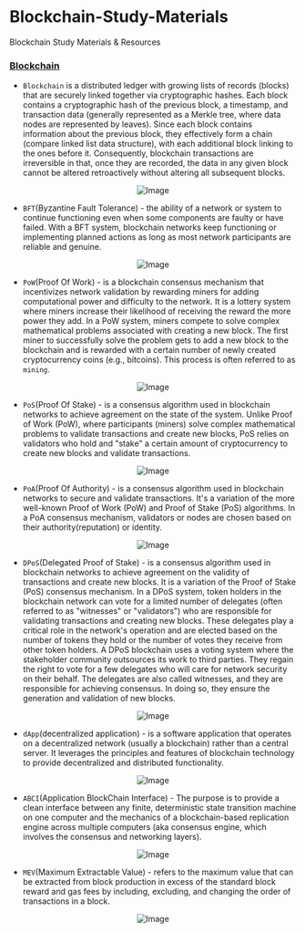 # Blockchain-Study-Materials
Blockchain Study Materials &amp; Resources

### [Blockchain](https://en.wikipedia.org/wiki/Blockchain)

- `Blockchain` is a distributed ledger with growing lists of records (blocks) that are securely linked together via cryptographic hashes. Each block contains a cryptographic hash of the previous block, a timestamp, and transaction data (generally represented as a Merkle tree, where data nodes are represented by leaves). Since each block contains information about the previous block, they effectively form a chain (compare linked list data structure), with each additional block linking to the ones before it. Consequently, blockchain transactions are irreversible in that, once they are recorded, the data in any given block cannot be altered retroactively without altering all subsequent blocks.

<p align="center">
  <img src="https://github.com/af4092/Blockchain-Study-Materials/assets/24220136/f4e302ac-94b8-46a2-8efb-8967309e3d71" alt="Image">
</p>

- `BFT`(Byzantine Fault Tolerance) - the ability of a network or system to continue functioning even when some components are faulty or have failed. With a BFT system, blockchain networks keep functioning or implementing planned actions as long as most network participants are reliable and genuine.

<p align="center">
  <img src="https://github.com/af4092/Blockchain-Study-Materials/assets/24220136/ecca685f-c48a-449b-b2a9-fef910c7d063" alt="Image">
</p>

- `PoW`(Proof Of Work) -  is a blockchain consensus mechanism that incentivizes network validation by rewarding miners for adding computational power and difficulty to the network. It is a lottery system where miners increase their likelihood of receiving the reward the more power they add. In a PoW system, miners compete to solve complex mathematical problems associated with creating a new block. The first miner to successfully solve the problem gets to add a new block to the blockchain and is rewarded with a certain number of newly created cryptocurrency coins (e.g., bitcoins). This process is often referred to as `mining`.

<p align="center">
  <img src="https://github.com/af4092/Blockchain-Study-Materials/assets/24220136/abe372f4-cf69-4554-89c0-636a7558d13f" alt="Image">
</p>

- `PoS`(Proof Of Stake) - is a consensus algorithm used in blockchain networks to achieve agreement on the state of the system. Unlike Proof of Work (PoW), where participants (miners) solve complex mathematical problems to validate transactions and create new blocks, PoS relies on validators who hold and "stake" a certain amount of cryptocurrency to create new blocks and validate transactions.

<p align="center">
  <img src="https://github.com/af4092/Blockchain-Study-Materials/assets/24220136/db363307-228c-4b82-af13-14ec7c9c287d" alt="Image">
</p>

- `PoA`(Proof Of Authority) - is a consensus algorithm used in blockchain networks to secure and validate transactions. It's a variation of the more well-known Proof of Work (PoW) and Proof of Stake (PoS) algorithms. In a PoA consensus mechanism, validators or nodes are chosen based on their authority(reputation) or identity.

<p align="center">
  <img src="https://github.com/af4092/Blockchain-Study-Materials/assets/24220136/a71d1758-59c0-4c64-8d1d-c2b9671d2226" alt="Image">
</p>

- `DPoS`(Delegated Proof of Stake) - is a consensus algorithm used in blockchain networks to achieve agreement on the validity of transactions and create new blocks. It is a variation of the Proof of Stake (PoS) consensus mechanism. In a DPoS system, token holders in the blockchain network can vote for a limited number of delegates (often referred to as "witnesses" or "validators") who are responsible for validating transactions and creating new blocks. These delegates play a critical role in the network's operation and are elected based on the number of tokens they hold or the number of votes they receive from other token holders. A DPoS blockchain uses a voting system where the stakeholder community outsources its work to third parties. They regain the right to vote for a few delegates who will care for network security on their behalf. The delegates are also called witnesses, and they are responsible for achieving consensus. In doing so, they ensure the generation and validation of new blocks.

<p align="center">
  <img src="https://github.com/af4092/Blockchain-Study-Materials/assets/24220136/ab08bb03-2341-495a-b486-b60be5da5c62" alt="Image">
</p>

- `dApp`(decentralized application) - is a software application that operates on a decentralized network (usually a blockchain) rather than a central server. It leverages the principles and features of blockchain technology to provide decentralized and distributed functionality.

<p align="center">
  <img src="https://github.com/af4092/Blockchain-Study-Materials/assets/24220136/1a4ea8b3-2f85-4794-9551-fb3b73fc21cf" alt="Image">
</p>

- `ABCI`(Application BlockChain Interface) - The purpose is to provide a clean interface between any finite, deterministic state transition machine on one computer and the mechanics of a blockchain-based replication engine across multiple computers (aka consensus engine, which involves the consensus and networking layers).

<p align="center">
  <img src="https://github.com/af4092/Blockchain-Study-Materials/assets/24220136/6cb4e929-d4f0-460b-82c9-fec7a8c66d93" alt="Image">
</p>

- `MEV`(Maximum Extractable Value) - refers to the maximum value that can be extracted from block production in excess of the standard block reward and gas fees by including, excluding, and changing the order of transactions in a block.

<p align="center">
  <img src="https://github.com/af4092/Blockchain-Study-Materials/assets/24220136/52995e95-6321-4a4a-b4ec-27bc54688d61" alt="Image">
</p>
